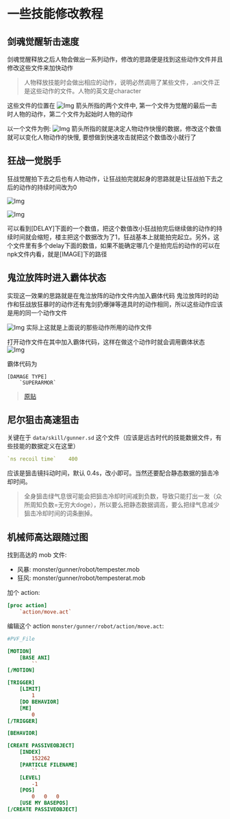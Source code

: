 # 一些技能修改教程

## 剑魂觉醒斩击速度

剑魂觉醒释放之后人物会做出一系列动作，修改的思路便是找到这些动作文件并且修改这些文件来加快动作

> 人物释放技能时会做出相应的动作，说明必然调用了某些文件，.ani文件正是这些动作的文件。人物的英文是character


这些文件的位置在 ![Img](./FILES/jian-hun-jue-xing-zhan-ji-su-du.md/img-20220731153029.png) 箭头所指的两个文件中, 第一个文件为觉醒的最后一击时人物的动作，第二个文件为起始时人物的动作


以一个文件为例:
![Img](./FILES/jian-hun-jue-xing-zhan-ji-su-du.md/img-20220731153115.png)
箭头所指的就是决定人物动作快慢的数据，修改这个数值就可以变化人物动作的快慢, 要想做到快速攻击就把这个数值改小就行了


## 狂战一觉脱手

狂战觉醒拍下去之后也有人物动作，让狂战拍完就起身的思路就是让狂战拍下去之后的动作的持续时间改为0

![Img](./FILES/yi-xie-ji-neng-xiu-gai-jiao-cheng.md/img-20220731153410.png)

![Img](./FILES/yi-xie-ji-neng-xiu-gai-jiao-cheng.md/img-20220731153425.png)

可以看到[DELAY]下面的一个数值，把这个数值改小狂战拍完后继续做的动作的持续时间就会缩短，楼主把这个数据改为了1，狂战基本上就能拍完起立。另外，这个文件里有多个delay下面的数值，如果不能确定哪几个是拍完后的动作的可以在npk文件内看，就是[IMAGE]下的路径


## 鬼泣放阵时进入霸体状态

实现这一效果的思路就是在鬼泣放阵的动作文件内加入霸体代码
鬼泣放阵时的动作和狂战放狂暴时的动作还有鬼剑扔爆弹等道具时的动作相同，所以这些动作应该是用的同一个动作文件

![Img](./FILES/yi-xie-ji-neng-xiu-gai-jiao-cheng.md/img-20220731153527.png)
实际上这就是上面说的那些动作所用的动作文件

打开动作文件在其中加入霸体代码，这样在做这个动作时就会调用霸体状态
![Img](./FILES/yi-xie-ji-neng-xiu-gai-jiao-cheng.md/img-20220731153545.png)

霸体代码为
```
[DAMAGE TYPE]
    `SUPERARMOR`
```

> [原贴](https://tieba.baidu.com/p/5588228348)


## 尼尔狙击高速狙击

关键在于 `data/skill/gunner.sd` 这个文件（应该是远古时代的技能数据文件，有些技能的数据定义在这里）
```yaml
`ns recoil time`    400
```
应该是狙击镜抖动时间，默认 0.4s，改小即可。当然还要配合静态数据的狙击冷却时间。

> 全身狙击绿气息很可能会把狙击冷却时间减到负数，导致只能打出一发（众所周知负数=无穷大doge），所以要么把静态数据调高，要么把绿气息减少狙击冷却时间的词条删掉。

## 机械师高达跟随过图

找到高达的 mob 文件: 
- 风暴: monster/gunner/robot/tempester.mob
- 狂风: monster/gunner/robot/tempesterat.mob

加个 action:
```ini
[proc action]
    `action/move.act`
```

编辑这个 action `monster/gunner/robot/action/move.act`:

```ini
#PVF_File

[MOTION]
    [BASE ANI]
        ``
[/MOTION]

[TRIGGER]
    [LIMIT]
        1
    [DO BEHAVIOR]
    [ME]
        0
[/TRIGGER]

[BEHAVIOR]

[CREATE PASSIVEOBJECT]
    [INDEX]
        152262
    [PARTICLE FILENAME]
        ``
    [LEVEL]
        -1
    [POS]
        0   0   0
    [USE MY BASEPOS]
[/CREATE PASSIVEOBJECT]
```